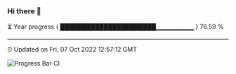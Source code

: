### Hi there 👋

⏳ Year progress { ██████████████████████▁▁▁▁▁▁▁▁ } 76.59 %

---

⏰ Updated on Fri, 07 Oct 2022 12:57:12 GMT

![Progress Bar CI](https://github.com/ZhaoGui/ZhaoGui/workflows/Progress%20Bar%20CI/badge.svg)

